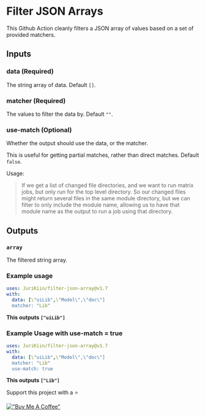 # Filter JSON Arrays

This Github Action cleanly filters a JSON array of values based on a set of provided matchers. 

## Inputs

### data (**Required**)

The string array of data. Default `[]`.

### matcher (**Required**)

The values to filter the data by. 
Default `""`.

### use-match (**Optional**)

Whether the output should use the data, or the matcher. 

This is useful for getting partial matches, rather than direct matches. Default `false`.

Usage:

> If we get a list of changed file directories, and we want to run matrix jobs, 
but only run for the top level directory. So our changed files might return 
several files in the same module directory, but we can filter to only include 
the module name, allowing us to have that module name as the output to run a 
job using that directory.

## Outputs

### `array`

The filtered string array.

### Example usage

```yaml
uses: JuriKiin/filter-json-array@v1.7
with:
  data: [\"uiLib",\"Model\",\"doc\"]
  matcher: "Lib"
```
**This outputs `["uiLib"]`**

### Example Usage with use-match = true
```yaml
uses: JuriKiin/filter-json-array@v1.7
with:
  data: [\"uiLib",\"Model\",\"doc\"]
  matcher: "Lib"
  use-match: true
```
**This outputs `["Lib"]`**


Support this project with a ⭐

[!["Buy Me A Coffee"](https://www.buymeacoffee.com/assets/img/custom_images/orange_img.png)](https://www.buymeacoffee.com/jurikiin)
